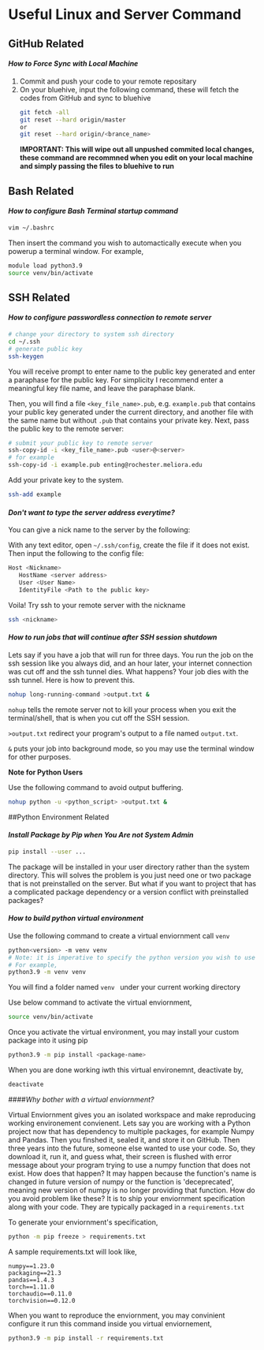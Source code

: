 # Useful Linux and Server Command

## GitHub Related

#### *How to Force Sync with Local Machine*

1. Commit and push your code to your remote repositary
2. On your bluehive, input the following command, these will fetch the codes from GitHub and sync to bluehive
   ```bash
   git fetch -all
   git reset --hard origin/master
   or
   git reset --hard origin/<brance_name> 
   ```
   **IMPORTANT: This will wipe out all unpushed commited local changes, these command are recommned when you edit on your local machine and simply passing the files to bluehive to run**


## Bash Related

#### *How to configure Bash Terminal startup command*

```bash
vim ~/.bashrc
```
Then insert the command you wish to automactically execute when you powerup a terminal window. For example,
```bash
module load python3.9
source venv/bin/activate
```

## SSH Related

#### *How to configure passwordless connection to remote server*
```bash
# change your directory to system ssh directory
cd ~/.ssh
# generate public key
ssh-keygen
```
You will receive prompt to enter name to the public key generated and enter a paraphase for the public key. For simplicity I recommend enter a meaningful key file name, and leave the paraphase blank.

Then, you will find a file `<key_file_name>.pub`, e.g. `example.pub` that contains your public key generated under the current directory, and another file with the same name but without `.pub` that contains your private key. Next, pass the public key to the remote server:

```bash
# submit your public key to remote server
ssh-copy-id -i <key_file_name>.pub <user>@<server>
# for example
ssh-copy-id -i example.pub enting@rochester.meliora.edu
```

Add your private key to the system.
``` bash
ssh-add example
```

#### *Don't want to type the server address everytime?*

You can give a nick name to the server by the following:

With any text editor, open `~/.ssh/config`, create the file if it does not exist. Then input the following to the config file:

```bash
Host <Nickname>
   HostName <server address>
   User <User Name>
   IdentityFile <Path to the public key>
```

Voila! Try ssh to your remote server with the nickname

``` bash
ssh <nickname>
```

#### *How to run jobs that will continue after SSH session shutdown*

Lets say if you have a job that will run for three days. You run the job on the ssh session like you always did, and an hour later, your internet connection was cut off and the ssh tunnel dies. What happens? Your job dies with the ssh tunnel. Here is how to prevent this. 

```bash
nohup long-running-command >output.txt &
```

`nohup` tells the remote server not to kill your process when you exit the terminal/shell, that is when you cut off the SSH session.

`>output.txt` redirect your program's output to a file named `output.txt`.

`&` puts your job into background mode, so you may use the terminal window for other purposes.

**Note for Python Users**

Use the following command to avoid output buffering.

```bash
nohup python -u <python_script> >output.txt &
```

##Python Environment Related

#### *Install Package by Pip when You Are not System Admin*

```bash
pip install --user ...
```

The package will be installed in your user directory rather than the system directory. This will solves the problem is you just need one or two package that is not preinstalled on the server. But what if you want to project that has a complicated package dependency or a version conflict with preinstalled packages? 

#### *How to build python virtual environment*

Use the following command to create a virtual enviornment call `venv`

```bash
python<version> -m venv venv
# Note: it is imperative to specify the python version you wish to use in your virtual environment inside <version>
# For example,
python3.9 -m venv venv
```

You will find a folder named `venv ` under your current working directory

Use below command to activate the virtual enviornment,

```bash
source venv/bin/activate
```
Once you activate the virtual environment, you may install your custom package into it using pip
```bash
python3.9 -m pip install <package-name>
```
When you are done working iwth this virtual environemnt, deactivate by,
```bash
deactivate
```

####*Why bother with a virtual enviornment?*

Virtual Enviornment gives you an isolated workspace and make reproducing working environement convienent. Lets say you are working with a Python project now that has dependency to multiple packages, for example Numpy and Pandas. Then you finshed it, sealed it, and store it on GitHub. Then three years into the future, someone else wanted to use your code. So, they download it, run it, and guess what, their screen is flushed with error message about your program trying to use a numpy function that does not exist. How does that happen? It may happen because the function's name is changed in future version of numpy or the function is 'deceprecated', meaning new version of numpy is no longer providing that function. How do you avoid problem like these? It is to ship your enviornment specification along with your code. They are typically packaged in a `requirements.txt`

To generate your enviornment's specification,
```bash
python -m pip freeze > requirements.txt
```
A sample requirements.txt will look like,
```
numpy==1.23.0
packaging==21.3
pandas==1.4.3
torch==1.11.0
torchaudio==0.11.0
torchvision==0.12.0
```
When you want to reproduce the enviornment, you may convinient configure it run this command inside you virtual enviornement,
```bash
python3.9 -m pip install -r requirements.txt
```